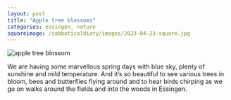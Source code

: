 ```yaml
---
layout: post
title: "Apple tree blossoms"
categories: essingen, nature
squareimage: /sabbaticaldiary/images/2023-04-23-square.jpg
---
```

<img src="/sabbaticaldiary/images/2023-04-23.jpg" alt="apple tree blossom" class="center">

We are having some marvellous spring days with blue sky, plenty of sunshine and mild temperature. And it’s so beautiful to see various trees in bloom, bees and butterflies flying around and to hear birds chirping as we go on walks around the fields and into the woods in Essingen.
